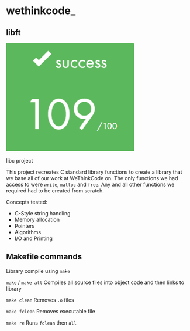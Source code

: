 # wethinkcode_

## libft

<img src="resources/libft-finalmark.png" width="350" />

libc project

This project recreates C standard library functions to create a library that we base all of our work at WeThinkCode on. 
The only functions we had access to were `write`, `malloc` and `free`. 
Any and all other functions we required had to be created from scratch.

Concepts tested:
- C-Style string handling
- Memory allocation
- Pointers
- Algorithms
- I/O and Printing

## Makefile commands

Library compile using `make`

`make` / `make all`    Compiles all source files into object code and then links to library

`make clean`           Removes `.o` files

`make fclean`          Removes executable file

`make re`              Runs `fclean` then `all` 
